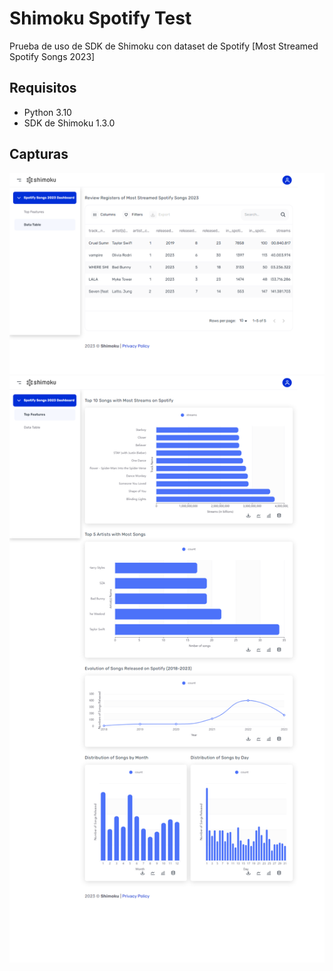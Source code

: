 # Shimoku Spotify Test
Prueba de uso de SDK de Shimoku con dataset de Spotify [Most Streamed Spotify Songs 2023]

## Requisitos
- Python 3.10
- SDK de Shimoku 1.3.0

## Capturas
![Imagen 1](captures/table.png)
![Imagen 2](captures/features1.png)